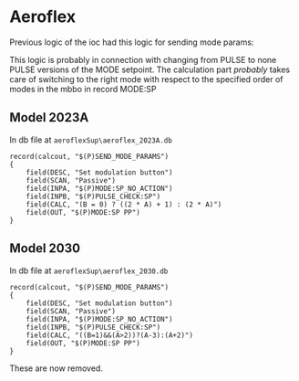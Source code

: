 # Aeroflex

Previous logic of the ioc had this logic for sending mode params:

This logic is probably in connection with changing from PULSE to none PULSE versions of the MODE setpoint. The calculation part
*probably* takes care of switching to the right mode with respect to the specified order of modes in the mbbo in record MODE:SP

## Model 2023A

In db file at `aeroflexSup\aeroflex_2023A.db`
```
record(calcout, "$(P)SEND_MODE_PARAMS")
{
    field(DESC, "Set modulation button")
    field(SCAN, "Passive")
	field(INPA, "$(P)MODE:SP_NO_ACTION")
	field(INPB, "$(P)PULSE_CHECK:SP")
	field(CALC, "(B = 0) ? ((2 * A) + 1) : (2 * A)")
	field(OUT, "$(P)MODE:SP PP")
}
```

## Model 2030

In db file at `aeroflexSup\aeroflex_2030.db`
```
record(calcout, "$(P)SEND_MODE_PARAMS")
{
    field(DESC, "Set modulation button")
    field(SCAN, "Passive")
	field(INPA, "$(P)MODE:SP_NO_ACTION")
	field(INPB, "$(P)PULSE_CHECK:SP")
	field(CALC, "((B=1)&&(A>2))?(A-3):(A+2)")
	field(OUT, "$(P)MODE:SP PP")
}
```

These are now removed.
